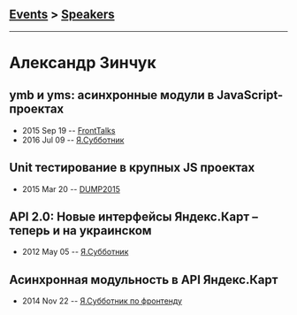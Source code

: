 ## [Events](../README.md) > [Speakers](../speakers.md)
---

# Александр Зинчук

## ymb и yms: асинхронные модули в JavaScript-проектах
- 2015 Sep 19 -- [FrontTalks](https://events.yandex.ru/lib/talks/3055/)    
- 2016 Jul 09 -- [Я.Субботник](https://events.yandex.ru/lib/talks/3682/)    
## Unit тестирование в крупных JS проектах
- 2015 Mar 20 -- [DUMP2015](https://www.youtube.com/watch?v=9t_1AOCdMXU)    
## API 2.0: Новые интерфейсы Яндекс.Карт – теперь и на украинском
- 2012 May 05 -- [Я.Субботник](https://events.yandex.ru/lib/talks/110/)    
## Асинхронная модульность в API Яндекс.Карт
- 2014 Nov 22 -- [Я.Субботник по фронтенду](https://events.yandex.ru/lib/talks/2593/)    
